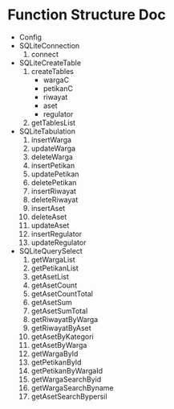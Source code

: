 # Function Structure Doc

- Config
- SQLiteConnection
  1. connect
- SQLiteCreateTable
  1. createTables
     - wargaC
     - petikanC
     - riwayat
     - aset
     - regulator
  2. getTablesList
- SQLiteTabulation
  1. insertWarga
  2. updateWarga
  3. deleteWarga
  4. insertPetikan
  5. updatePetikan
  6. deletePetikan
  7. insertRiwayat
  8. deleteRiwayat
  9. insertAset
  10. deleteAset
  11. updateAset
  12. insertRegulator
  13. updateRegulator
- SQLiteQuerySelect
  1. getWargaList
  2. getPetikanList
  3. getAsetList
  4. getAsetCount
  5. getAsetCountTotal
  6. getAsetSum
  7. getAsetSumTotal
  8. getRiwayatByWarga
  9. getRiwayatByAset
  10. getAsetByKategori
  11. getAsetByWarga
  12. getWargaById
  13. getPetikanById
  14. getPetikanByWargaId
  15. getWargaSearchByid
  16. getWargaSearchByname
  17. getAsetSearchBypersil
